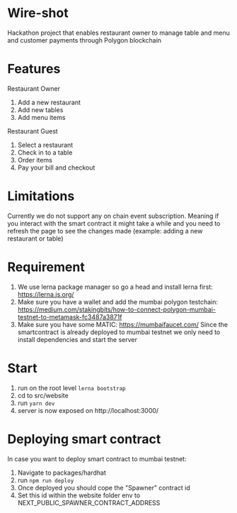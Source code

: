 # Wire-shot
Hackathon project that enables restaurant owner to manage table and menu and customer payments through Polygon blockchain

# Features

Restaurant Owner
1. Add a new restaurant
2. Add new tables
3. Add menu items

Restaurant Guest
1. Select a restaurant
2. Check in to a table
3. Order items
4. Pay your bill and checkout

# Limitations
Currently we do not support any on chain event subscription. Meaning if you interact with the smart contract it might take a while and you need to refresh the page to see the changes made (example: adding a new restaurant or table)

# Requirement
1. We use lerna package manager so go a head and install lerna first: https://lerna.js.org/
2. Make sure you have a wallet and add the mumbai polygon testchain: https://medium.com/stakingbits/how-to-connect-polygon-mumbai-testnet-to-metamask-fc3487a3871f
3. Make sure you have some MATIC: https://mumbaifaucet.com/
Since the smartcontract is already deployed to mumbai testnet we only need to install dependencies and start the server

# Start
1. run on the root level ```lerna bootstrap```
2. cd to src/website
3. run ```yarn dev```
4. server is now exposed on http://localhost:3000/

# Deploying smart contract
In case you want to deploy smart contract to mumbai testnet:
1. Navigate to packages/hardhat
2. run ```npm run deploy```
3. Once deployed you should cope the "Spawner" contract id
4. Set this id within the website folder env to NEXT_PUBLIC_SPAWNER_CONTRACT_ADDRESS
